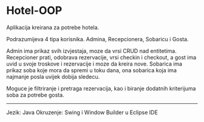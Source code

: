 # Hotel-OOP
<p>Aplikacija kreirana za potrebe hotela.</p>
<p>Podrazumijeva 4 tipa korisnika. Admina, Recepcionera, Sobaricu i Gosta.</p>
<p>Admin ima prikaz svih izvjestaja, moze da vrsi CRUD nad entitetima. Recepcioner prati, odobrava rezervacije, vrsi checkin i checkout, a gost ima uvid u svoje troskove i rezervacije i moze da kreira nove. Sobarica ima prikaz soba koje mora da spremi u toku dana, ona sobarica koja ima najmanje posla uvijek dobija sledecu.
  <p>Moguce je filtriranje i pretraga rezervacija, kao i biranje dodatnih kriterijuma soba za potrebe gosta.</p>
  <hr>
Jezik: Java
</hr>
<ht>
  Okruzenje: Swing i Window Builder u Eclipse IDE
</ht>
